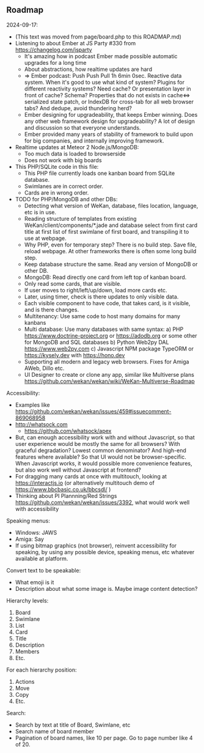 ## Roadmap

2024-09-17:
- (This text was moved from page/board.php to this ROADMAP.md)
- Listening to about Ember at JS Party #330 from https://changelog.com/jsparty
  - It's amazing how in podcast Ember made possible automatic upgrades for a long time
  - About abstractions, how realtime updates are hard
  - => Ember podcast: Push Push Pull 1h 6min 0sec. Reactive data system.
       When it's good to use what kind of system?
       Plugins for different reactivity systems? Need cache?
       Or presentation layer in front of cache? Schema?
       Properties that do not exists in cache<=> serialized state patch,
       or IndexDB for cross-tab for all web browser tabs?
       And dedupe, avoid thundering herd?
  - Ember designing for upgradeability, that keeps Ember winning.
    Does any other web framework design for upgradeability?
    A lot of design and discussion so that everyone understands.
  - Ember provided many years of stability of framework
    to build upon for big companies, and internally improving framework.
- Realtime updates at Meteor 2 Node.js/MongoDB:
  - Too much data is loaded to browserside
  - Does not work with big boards
- This PHP/SQLite code in this file:
  - This PHP file currently loads one kanban board from SQLite database.
  - Swimlanes are in correct order.
  - Cards are in wrong order.
- TODO for PHP/MongoDB and other DBs:
  - Detecting what version of WeKan, database, files location, language, etc is in use.
  - Reading structure of templates from existing WeKan/client/components/*.jade
    and database select from first card title at first list of first swimlane
    of first board, and transpiling it to use at webpage.
  - Why PHP, even for temporary step? There is no build step. Save file, reload webpage.
    At other frameworks there is often some long build step.
  - Keep database structure the same. Read any version of MongoDB or other DB.
  - MongoDB: Read directly one card from left top of kanban board.
  - Only read some cards, that are visible.
  - If user moves to right/left/up/down, load more cards etc.
  - Later, using timer, check is there updates to only visible data.
  - Each visible component to have code, that takes card, is it visible,
    and is there changes.
  - Multitenancy: Use same code to host many domains for many kanbans
  - Multi database: Use many databases with same syntax:
     a) PHP https://www.doctrine-project.org or https://adodb.org
        or some other for MongoDB and SQL databases
     b) Python Web2py DAL https://www.web2py.com
     c) Javascript NPM package TypeORM or https://kysely.dev with https://hono.dev
  - Supporting all modern and legacy web browsers. Fixes for Amiga AWeb, Dillo etc.
  - UI Designer to create or clone any app, similar like Multiverse plans
    https://github.com/wekan/wekan/wiki/WeKan-Multiverse-Roadmap

Accessibility:
  - Examples like https://github.com/wekan/wekan/issues/459#issuecomment-869068958
  - http://whatsock.com
    - https://github.com/whatsock/apex
  - But, can enough accessibility work with and without Javascript,
    so that user experience would be mostly the same for all browsers?
    With graceful degradation? Lowest common denominator?
    And high-end features where available? So that UI would not be browser-specific.
    When Javascript works, it would possible more convenience features,
    but also work well without Javascript at frontend?
  - For dragging many cards at once with multitouch, looking at https://interactjs.io
    (or alternatively multitouch demo of https://www.bbcbasic.co.uk/bbcsdl/ )
  - Thinking about PI Plannning/Red Strings https://github.com/wekan/wekan/issues/3392,
    what would work well with accessibility

Speaking menus:

- Windows: JAWS
- Amiga: Say
- If using bitmap graphics (not browser), reinvent accessibility for speaking,
  by using any possible device, speaking menus, etc whatever available at platform.

Convert text to be speakable:

- What emoji is it
- Description about what some image is. Maybe image content detection?

Hierarchy levels:

1. Board
2. Swimlane
3. List
4. Card
  1. Title
  2. Description
  3. Members
  4. Etc.

For each hierarchy position:

1. Actions
  1. Move
  2. Copy
  3. Etc.

Search:

- Search by text at title of Board, Swimlane, etc
- Search name of board member
- Pagination of board names, like 10 per page. Go to page number like 4 of 20.
